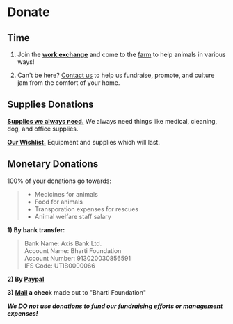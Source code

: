 Donate
=========
Time 
------
1) Join the [**work exchange**](/?p=workexchange) and come to the [farm]( ?p=farm) to help animals in various ways!

2) Can't be here? [Contact us](/?p=contact) to help us fundraise, promote, and culture jam from the comfort of your home.

Supplies Donations
----------
[**Supplies we always need.**]( ?p=supplies "supplies" ) We always need things like medical, cleaning, dog, and office supplies.

[**Our Wishlist.**]( ?p=wishlist "wishlist" ) Equipment and supplies which will last.


Monetary Donations
----------
100% of your donations go towards:

> * Medicines for animals
> * Food for animals
> * Transporation expenses for rescues
> * Animal welfare staff salary

**1) By bank transfer:**

> Bank Name: Axis Bank Ltd.<br/>
> Account Name: Bharti Foundation<br/>
> Account Number: 913020030856591<br/>
> IFS Code: UTIB0000066<br/>

**2) By [Paypal](https://www.paypal.com/cgi-bin/webscr?cmd=_s-xclick&hosted_button_id=5KY9ZVVLPVTDQ "paypal")**

**3) [Mail](/?p=directions) a check** made out to "Bharti Foundation"

<i>**We DO not use donations to fund our fundraising efforts or management expenses!**</i>
